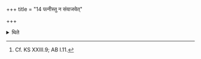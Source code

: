 +++
title = "14 पत्नीस्तु न संयाजयेत्"

+++

<details><summary>थिते</summary>

14. One should not however, offer the Patnīsaṁyāja-libations.[^1]  


[^1]: Cf. KS XXIII.9; AB I.11.
</details>
